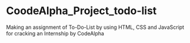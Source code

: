 # CoodeAlpha_Project_todo-list
Making an assignment of To-Do-List by using HTML, CSS and JavaScript for cracking an Internship by CodeAlpha
